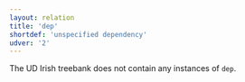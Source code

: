 ```yaml
---
layout: relation
title: 'dep'
shortdef: 'unspecified dependency'
udver: '2'
---
```


The UD Irish treebank does not contain any instances of `dep`.
<!-- Interlanguage links updated Út zář 29 18:41:18 CEST 2020 -->
